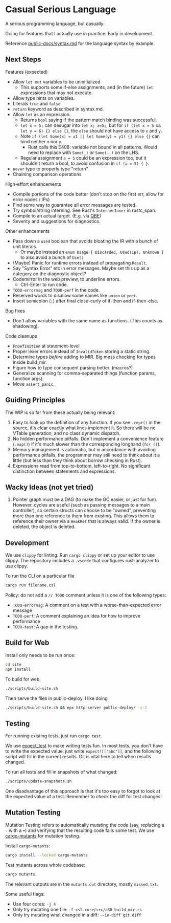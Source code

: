 # Casual Serious Language

A serious programming language, but casually.

Going for features that I actually use in practice. Early in development.

Reference [public-docs/syntax.md](/public-docs/syntax.md) for the language syntax by example.

## Next Steps

Features (expected)

- Allow `let mut` variables to be uninitialized
  - This supports some if-else assignments, and (in the future) `let` expressions that may not execute.
- Allow type hints on variables.
- Literals `true` and `false`.
- `return` keyword as described in syntax.md.
- Allow `let` as an expression.
  - Returns `bool` saying if the pattern match binding was successful.
  - `let x = 5;` can desugar into `let x; x=5;`, but for `if (let x = 5 && let y = 6) {} else {}`, the `else` should not have access to `x` and `y`.
  - Note `if (let Some(x) = x1 || let Some(y) = y1) {} else {}` can bind neither `x` nor `y`.
    - Rust calls this E408: variable not bound in all patterns. Would need to replace with `Some(_)` or `Some(..)` on the LHS.
  - Regular assignment `a = 5` could be an expression too, but it shouldn't return a bool, to avoid confusion in `if (a = 5) { }`.
- `never` type to properly type "return"
- Chaining comparison operations

High-effort enhancements

- Compile portions of the code better (don't stop on the first err, allow for error nodes / IPs)
- Find some way to guarantee all error messages are tested.
- Try symbol/string interning. See Rust's `InternerInner` in rustc_span.
- Compile to an actual target. (E.g. via [QBE](https://github.com/garritfra/qbe-rs))
- Severity and suggestions for diagnostics.

Other enhancements

- Pass down a `used` boolean that avoids bloating the IR with a bunch of unit literals.
  - Or maybe instead an `enum Usage { Discarded, Used(ip), Unknown }` to also avoid a bunch of `Use()`
- (Maybe) Panic for runtime errors instead of propagating `Result`.
- Say "Syntax Error" etc in error messages. Maybe set this up as a category on the diagnostic object?
- Codemirror in the web preview, to underline errors.
  - Ctrl-Enter to run code.
- `TODO-errormsg` and `TODO-perf` in the code.
- Reserved words to disallow some names like `union` or `yeet`.
- Insert semicolon (`;`) after final close-curly of if-then and if-then-else.

Bug fixes

- Don't allow variables with the same name as functions. (This counts as shadowing).

Code cleanups

- `FnDefinition` at statement-level
- Proper lexer errors instead of `InvalidToken` storing a static string.
- Determine types _before_ adding to MIR. Big mess checking for types inside build_mir.
- Figure how to type consequent parsing better. (macros?)
- Generalize scanning for comma-separated things (function params, function args).
- Move `assert_panic`.

## Guiding Principles

The WIP is so far from these actually being relevant:

1. Easy to look up the definition of any function. If you see `.repr()` in the source, it's clear exactly what lines implement it. So there will be no VTable generation, and no class dynamic dispatch.
2. No hidden performance pitfalls. Don't implement a convenience feature (`.map()`) if it's much slower than the corresponding longhand (`for ()`).
3. Memory management is automatic, but in accordance with avoiding performance pitfalls, the programmer may still need to think about it a little (but less than they think about borrow checking in Rust).
4. Expressions read from top-to-bottom, left-to-right. No significant distinction between statements and expressions.

## Wacky Ideas (not yet tried)

1. Pointer graph must be a DAG (to make the GC easier, or just for fun). However, cycles are useful (such as passing messages to a main controller), so certain structs can choose to be "owned", preventing more than one reference to them from existing. This allows them to reference their owner via a `WeakRef` that is always valid. If the owner is deleted, the object is deleted.

## Development

We use `clippy` for linting. Run `cargo clippy` or set up your editor to use clippy. The repository includes a `.vscode` that configures rust-analyzer to use clippy.

To run the CLI on a particular file

```sh
cargo run filename.csl
```

Policy: do not add a `// TODO` comment unless it is one of the following types:

- `TODO-errormsg`: A comment on a test with a worse-than-expected error message
- `TODO-perf`: A comment explaining an idea for how to improve performance
- `TODO-test`: A gap in the testing.

## Build for Web

Install only needs to be run once:

```sh
cd site
npm install
```

To build for web,

```sh
./scripts/build-site.sh
```

Then serve the files in public-deploy. I like doing

```sh
./scripts/build-site.sh && npx http-server public-deploy/ -c-1
```

## Testing

For running existing tests, just run `cargo test`.

We use [expect_test](https://docs.rs/expect-test/latest/expect_test/#) to make writing tests fun. In most tests, you don't have to write the expected value: just write `expect![["abc"]]`, and the following script will fill in the current results. Git is vital here to tell when results changed.

To run all tests and fill in snapshots of what changed:

```sh
./scripts/update-snapshots.sh
```

One disadvantage of this approach is that it's too easy to forgot to look at the expected value of a test. Remember to check the diff for test changes!

## Mutation Testing

Mutation Testing refers to automatically mutating the code (say, replacing a `-` with a `+`) and verifying that the resulting code fails some test. We use [cargo-mutants](https://mutants.rs/) for mutation testing.

Install `cargo-mutants`:

```sh
cargo install --locked cargo-mutants
```

Test mutants across whole codebase:

```sh
cargo mutants
```

The relevant outputs are in the `mutants.out` directory, mostly `missed.txt`.

Some useful flags:

- Use four cores: `-j 4`
- Only try mutating one file: `-f csl-core/src/a30_build_mir.rs`
- Only try mutating what changed in a diff: `--in-diff git.diff`
